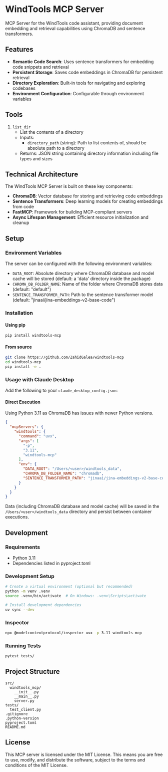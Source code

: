 # WindTools MCP Server

MCP Server for the WindTools code assistant, providing document embedding and retrieval capabilities using ChromaDB and
sentence transformers.

## Features

- **Semantic Code Search**: Uses sentence transformers for embedding code snippets and retrieval
- **Persistent Storage**: Saves code embeddings in ChromaDB for persistent retrieval
- **Directory Exploration**: Built-in tools for navigating and exploring codebases
- **Environment Configuration**: Configurable through environment variables

## Tools

1. `list_dir`
    - List the contents of a directory
    - Inputs:
        - `directory_path` (string): Path to list contents of, should be absolute path to a directory
    - Returns: JSON string containing directory information including file types and sizes

## Technical Architecture

The WindTools MCP Server is built on these key components:

- **ChromaDB**: Vector database for storing and retrieving code embeddings
- **Sentence Transformers**: Deep learning models for creating embeddings from code
- **FastMCP**: Framework for building MCP-compliant servers
- **Async Lifespan Management**: Efficient resource initialization and cleanup

## Setup

### Environment Variables

The server can be configured with the following environment variables:

- `DATA_ROOT`: Absolute directory where ChromaDB database and model cache will be stored (default: a 'data' directory
  inside the package)
- `CHROMA_DB_FOLDER_NAME`: Name of the folder where ChromaDB stores data (default: "default")
- `SENTENCE_TRANSFORMER_PATH`: Path to the sentence transformer model (default: "jinaai/jina-embeddings-v2-base-code")

### Installation

#### Using pip

```bash
pip install windtools-mcp
```

#### From source

```bash
git clone https://github.com/ZahidGalea/windtools-mcp
cd windtools-mcp
pip install -e .
```

### Usage with Claude Desktop

Add the following to your `claude_desktop_config.json`:

#### Direct Execution

Using Python 3.11 as ChromaDB has issues with newer Python versions.

```json
{
  "mcpServers": {
    "windtools": {
      "command": "uvx",
      "args": [
        "-p",
        "3.11",
        "windtools-mcp"
      ],
      "env": {
        "DATA_ROOT": "/Users/<user>/windtools_data",
        "CHROMA_DB_FOLDER_NAME": "chromadb",
        "SENTENCE_TRANSFORMER_PATH": "jinaai/jina-embeddings-v2-base-code"
      }
    }
  }
}
```

Data (including ChromaDB database and model cache) will be saved in the `/Users/<user>/windtools_data` directory and persist between
container executions.

## Development

### Requirements

- Python 3.11
- Dependencies listed in pyproject.toml

### Development Setup

```bash
# Create a virtual environment (optional but recommended)
python -m venv .venv
source .venv/bin/activate  # On Windows: .venv\Scripts\activate

# Install development dependencies
uv sync --dev
```

### Inspector

```bash
npx @modelcontextprotocol/inspector uvx -p 3.11 windtools-mcp
```

### Running Tests

```bash
pytest tests/
```

## Project Structure

```
src/
  windtools_mcp/
    __init__.py
    __main__.py
    server.py
tests/
  test_client.py
.gitignore
.python-version
pyproject.toml
README.md
```

## License

This MCP server is licensed under the MIT License. This means you are free to use, modify, and distribute the software,
subject to the terms and conditions of the MIT License.